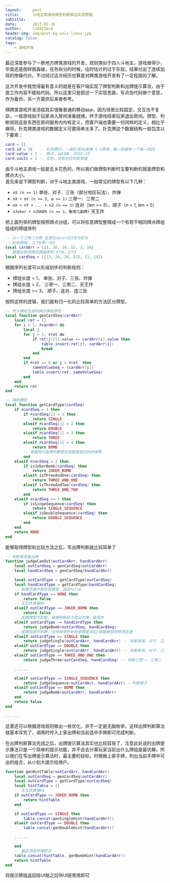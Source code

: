 ```yaml
---
layout:     post
title:      斗地主类游戏牌型判断算法实现思路
subtitle:   
date:       2017-02-16
author:     lx8421bcd
header-img: img/post-bg-unix-linux.jpg
catalog: false
tags:
    - 游戏开发
---
```


最近深度参与了一款地方牌类游戏的开发，规则类似于四人斗地主，游戏做得少，毕竟还是图样图森破，任务拆分的时候，估时估计的过于乐观，结果付出了连续加班的惨痛代价。不过经过这次经历也算是对牌类游戏开发有了一定程度的了解。  

这次开发中我觉得最有意义的就是在客户端实现了牌型判断和出牌提示算法，由于是工作内容不能贴代码，所以这里只是叙述一下实现思路，写点伪代码做个意思，作为备份，另一方面供后来者参考。  

棋牌类游戏开发流程其实很像普通的移动app，因为场景比较固定，交互也不复杂。一局游戏始于玩家进入房间准备就绪，终于游戏结束玩家退出房间。牌型、判断规则这些东西在房间服务内均有定义，而客户端也需要一份同样的定义，相比于麻将，扑克牌类游戏的数据定义可要简单太多了。扑克牌这个数据结构一般包含以下要素：
```lua
card = {}
card.id = 14   -- 扑克牌ID，一副扑克54张牌 + 1牌背，每一张都有一个独一的ID
card.value = 1 -- 牌点，从A到K，对应1-13
card.suits = 1 -- 花色，也有对应的枚举值
```
由于斗地主游戏一般是无关花色的，所以我们做牌型判断时主要判断的就是牌型和牌点大小。  
首先来说下牌型判断，对于斗地主类游戏，一般常见的牌型有以下几种：  

* ```nX (n >= 1)``` 单张、对子、三张（部分地区玩法）、炸弹
* ```nX + mY (n >= 3, m >= 1)``` 三带一、三带二
* ```nX + nY + ... + nZ (n <= 3)``` 连对（len >= 3）、顺子（n = 1, len > 5）
* ```nJoker + nJOKER (n >= 1，看用几副牌)``` 天王炸

把上面列举的牌型按照牌点分组，可以将任意牌型整理成一个有若干相同牌点牌组组成的牌组序列
```lua
-- 以一个三带二为例 这里仅以cardId作为区分
-- 初始牌组: 三个K带一对3
local cardArr = {13, 26, 39, 52, 3, 16}
-- 整理后的同牌点牌组序列 3个K，2个3
local cardSeq = {{13, 26, 39, 52}, {3, 16}}

```
根据序列长度可以形成初步的判断规则：  
* 牌组长度 = 1， 单张、对子、三张、炸弹 
* 牌组长度 = 2， 三带一、三带二、天王炸
* 牌组长度 >= 3， 顺子、连对、连三张

按照这样的逻辑，我们就有归一化的比较简单的方法区分牌型。  
```lua
-- 传入牌组生成同牌点牌组序列
local function genCardSeq(cardArr)
    local ret = {}
    for i = 1, #cardArr do
        local j
        for j = 1, #ret do
            if ret[j][1].value == cardArr[i].value then
                table.insert(ret[j], cardArr[i])
                break
            end
        end
        if #ret == 0 or j > #ret  then 
            sameValueSeq = {cardArr[i]}
            table.insert(ret, sameValueSeq)
        end
    end
    return ret
end

-- 得到牌型
local function getCardType(cardSeq)
    if #cardSeq = 1 then
        if #cardSeq[1] = 1 then
            return SINGLE
        elseif #cardSeq[1] = 2 then
            return DOUBLE
        elseif #cardSeq[1] = 3 then
            return THREE
        elseif #cardSeq[1] = 4 then
            return BOMB
        -- 根据用几副牌判断是否有更高级别的炸弹等
        end
    elseif #cardSeq = 2 then
        if isJokerBomb(cardSeq) then
            return JOKER_BOMB
        elseif isThreeAndOne(cardSeq) then
            return THREE_AND_ONE
        elseif isThreeAndTwo(cardSeq) then
            return THREE_AND_TWO
        end
    elseif #cardSeq >= 3 then
        if isSingeSequence(cardSeq) then
            return SINGLE_SEQUENCE
        elseif isDoubleSequence(cardSeq) then
            return DOUBLE_SEQUENCE
        end
    end
    return NONE
end

```
能够取得牌型和比较方法之后，写出牌判断就比较简单了
```lua
-- 判断是否能出牌
function judgeCanOut(outCardArr, handCardArr)
    local outCardSeq = genCardSeq(outCardArr)
    local handCardSeq = genCardSeq(handCardArr)

    local outCardType = getCardType(ourCardSeq)
    local handCardType = getCardType(handCardSeq)
    -- 如果手牌不是任何牌型，返回false
    if handCardType == NONE then 
        return false
    -- 天王炸直接GG
    elseif outCardType == JOKER_BOMB then
        return false
    -- 如果牌型不匹配，直接判断是不是出炸弹，能否炸
    elseif outCardType ~= handCardType then
        return judgeBomb(outCardSeq, handCardSeq)
    -- 按牌型进行判断，这样枚举的好处是需要添加/屏蔽牌型时修改迅速
    elseif outCardType == SINGLE then
        return judgeSingle(outCardArr, handCardArr) -- 判断单张、对子、三张的方法
    elseif outCardType == DOUBLE then
        return judgeSingle(outCardArr, handCardArr) -- 判断单张、对子、三张的方法
    elseif outCardType == THREE_AND_ONE then
        return judgeThree(outCardSeq, handCardSeq) -- 判断三带一、三带二

    ......

    elseif outCardType == SINGLE_SEQUENCE then
        return judgeSequence(outCardArr, handCardArr) --判断顺子
    elseif outCardType == BOMB then 
        return judgeBomb(outCardArr, handCardArr)
    end
    return false
end

......

```
这里还可以根据游戏规则做出一些优化，并不一定是无脑枚举，这样出牌判断算法就基本写完了，调用时传入上家出牌和当前选中手牌即可完成判断。  

在出牌判断算法完成之后，出牌提示算法其实也比较容易了，注意此处说的出牌提示算法只是一个简单的提示功能，并不会去计算玩家当前出什么牌组是最优解。所以我们在写出牌提示算法时，最主要的目标，时根据上家手牌，列出当前手牌中可出的组合，从小到大提示给用户。
```lua
function genHintTable(outCardArr, handCardArr)
    local outCardSeq = genCardSeq(outCardArr)
    local outCardType = getCardType(ourCardSeq)
    local hintTable = {}
    -- 天王炸直接GG
    if outCardType == JOKER_BOMB then
        return hintTable
    end

    if outCardType == SINGLE then
        table.concat(genSingleHint(handCardArr))
    elseif outCardType == DOUBLE then
        table.concat(genDoubleHint(handCardArr))

    ......

    end
    -- 最后添加炸弹提示
    table.concat(hintTable, genBombHint(handCardArr))
    return hintTable
end
```
将提示牌组返回给UI层之后供UI层使用即可
